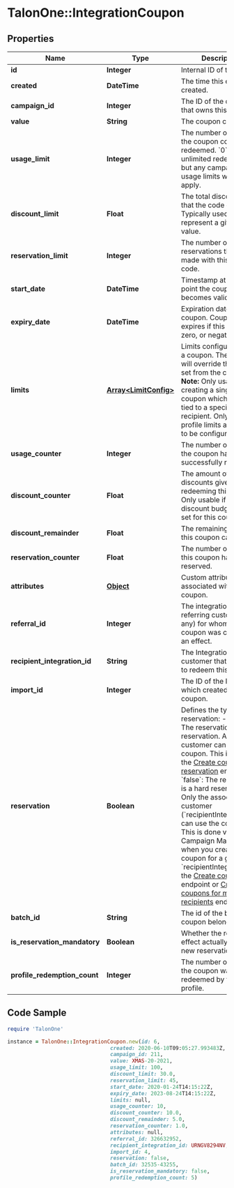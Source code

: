 # TalonOne::IntegrationCoupon

## Properties

Name | Type | Description | Notes
------------ | ------------- | ------------- | -------------
**id** | **Integer** | Internal ID of this entity. | 
**created** | **DateTime** | The time this entity was created. | 
**campaign_id** | **Integer** | The ID of the campaign that owns this entity. | 
**value** | **String** | The coupon code. | 
**usage_limit** | **Integer** | The number of times the coupon code can be redeemed. &#x60;0&#x60; means unlimited redemptions but any campaign usage limits will still apply.  | 
**discount_limit** | **Float** | The total discount value that the code can give. Typically used to represent a gift card value.  | [optional] 
**reservation_limit** | **Integer** | The number of reservations that can be made with this coupon code.  | [optional] 
**start_date** | **DateTime** | Timestamp at which point the coupon becomes valid. | [optional] 
**expiry_date** | **DateTime** | Expiration date of the coupon. Coupon never expires if this is omitted, zero, or negative. | [optional] 
**limits** | [**Array&lt;LimitConfig&gt;**](LimitConfig.md) | Limits configuration for a coupon. These limits will override the limits set from the campaign.  **Note:** Only usable when creating a single coupon which is not tied to a specific recipient. Only per-profile limits are allowed to be configured.  | [optional] 
**usage_counter** | **Integer** | The number of times the coupon has been successfully redeemed. | 
**discount_counter** | **Float** | The amount of discounts given on rules redeeming this coupon. Only usable if a coupon discount budget was set for this coupon. | [optional] 
**discount_remainder** | **Float** | The remaining discount this coupon can give. | [optional] 
**reservation_counter** | **Float** | The number of times this coupon has been reserved. | [optional] 
**attributes** | [**Object**](.md) | Custom attributes associated with this coupon. | [optional] 
**referral_id** | **Integer** | The integration ID of the referring customer (if any) for whom this coupon was created as an effect. | [optional] 
**recipient_integration_id** | **String** | The Integration ID of the customer that is allowed to redeem this coupon. | [optional] 
**import_id** | **Integer** | The ID of the Import which created this coupon. | [optional] 
**reservation** | **Boolean** | Defines the type of reservation: - &#x60;true&#x60;: The reservation is a soft reservation. Any customer can use the coupon. This is done via the [Create coupon reservation](https://docs.talon.one/integration-api#operation/createCouponReservation) endpoint. - &#x60;false&#x60;: The reservation is a hard reservation. Only the associated customer (&#x60;recipientIntegrationId&#x60;) can use the coupon. This is done via the Campaign Manager when you create a coupon for a given &#x60;recipientIntegrationId&#x60;, the [Create coupons](https://docs.talon.one/management-api#operation/createCoupons) endpoint or [Create coupons for multiple recipients](https://docs.talon.one/management-api#operation/createCouponsForMultipleRecipients) endpoint.  | [optional] [default to true]
**batch_id** | **String** | The id of the batch the coupon belongs to. | [optional] 
**is_reservation_mandatory** | **Boolean** | Whether the reservation effect actually created a new reservation. | [optional] [default to true]
**profile_redemption_count** | **Integer** | The number of times the coupon was redeemed by the profile. | 

## Code Sample

```ruby
require 'TalonOne'

instance = TalonOne::IntegrationCoupon.new(id: 6,
                                 created: 2020-06-10T09:05:27.993483Z,
                                 campaign_id: 211,
                                 value: XMAS-20-2021,
                                 usage_limit: 100,
                                 discount_limit: 30.0,
                                 reservation_limit: 45,
                                 start_date: 2020-01-24T14:15:22Z,
                                 expiry_date: 2023-08-24T14:15:22Z,
                                 limits: null,
                                 usage_counter: 10,
                                 discount_counter: 10.0,
                                 discount_remainder: 5.0,
                                 reservation_counter: 1.0,
                                 attributes: null,
                                 referral_id: 326632952,
                                 recipient_integration_id: URNGV8294NV,
                                 import_id: 4,
                                 reservation: false,
                                 batch_id: 32535-43255,
                                 is_reservation_mandatory: false,
                                 profile_redemption_count: 5)
```


